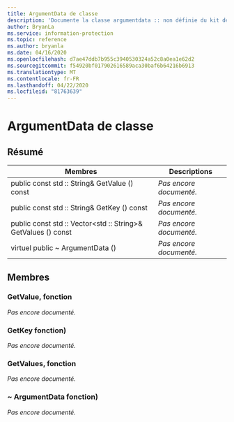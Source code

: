 ```yaml
---
title: ArgumentData de classe
description: 'Documente la classe argumentdata :: non définie du kit de développement logiciel (SDK) Microsoft Information Protection (MIP).'
author: BryanLa
ms.service: information-protection
ms.topic: reference
ms.author: bryanla
ms.date: 04/16/2020
ms.openlocfilehash: d7ae47ddb7b955c3940530324a52c8a0ea1e62d2
ms.sourcegitcommit: f54920bf017902616589aca30baf6b64216b6913
ms.translationtype: MT
ms.contentlocale: fr-FR
ms.lasthandoff: 04/22/2020
ms.locfileid: "81763639"
---
```

# <a name="class-argumentdata"></a>ArgumentData de classe 
  
## <a name="summary"></a>Résumé
 Membres                        | Descriptions                                
--------------------------------|---------------------------------------------
public const std :: String& GetValue () const  | _Pas encore documenté._
public const std :: String& GetKey () const  | _Pas encore documenté._
public const std :: Vector\<std :: String\>& GetValues () const  | _Pas encore documenté._
virtuel public ~ ArgumentData ()  | _Pas encore documenté._
  
## <a name="members"></a>Membres
  
### <a name="getvalue-function"></a>GetValue, fonction
_Pas encore documenté._

  
### <a name="getkey-function"></a>GetKey fonction)
_Pas encore documenté._

  
### <a name="getvalues-function"></a>GetValues, fonction
_Pas encore documenté._

  
### <a name="argumentdata-function"></a>~ ArgumentData fonction)
_Pas encore documenté._
